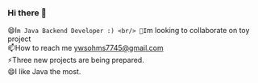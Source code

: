 ### Hi there 👋
😄I`m Java Backend Developer :) <br/>
👀I`m looking to collaborate on toy project <br/>
📫How to reach me ywsohms7745@gmail.com <br/>
⚡Three new projects are being prepared.<br/>
😄I like Java the most.<br/>
<!--
**6udguin/6udGuin** is a ✨ _special_ ✨ repository because its `README.md` (this file) appears on your GitHub profile.

Here are some ideas to get you started:
- 🔭 I’m currently working on ...
- 🔭 I’m currently working on ...
- 🌱 I’m currently learning ...
- 👯 I’m looking to collaborate on ...
- 🤔 I’m looking for help with ...
- 💬 Ask me about ...
- 📫 How to reach me: ...
- 😄 Pronouns: ...
- ⚡ Fun fact: ...
-->
<!-- html 주석 -->

